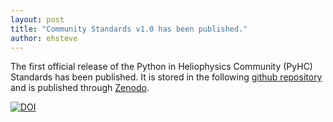 ```yaml
---
layout: post
title: "Community Standards v1.0 has been published."
author: ehsteve
---
```

The first official release of the Python in Heliophysics Community (PyHC) Standards has been published.
It is stored in the following [github repository](https://github.com/heliophysicsPy/standards) 
and is published through [Zenodo](http://zenodo.org).

[![DOI](https://zenodo.org/badge/161232041.svg)](https://zenodo.org/badge/latestdoi/161232041)


